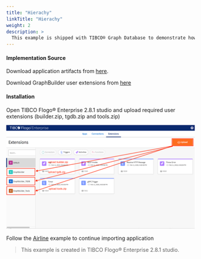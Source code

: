 ```yaml
---
title: "Hierachy"
linkTitle: "Hierachy"
weight: 2
description: >
  This example is shipped with TIBCO® Graph Database to demonstrate how to build a graph with the API and perform searches and queries on objects in the graph model. Through this example, it is demonstrated how GraphBuilder can be used to populate Napoleon Bonaparte's family tree to TGDB.
---
```



#### Implementation Source

Download application artifacts from [here](https://github.com/TIBCOSoftware/labs-graphbuilder-contrib/tree/master/sample-applications/hierarchy).

Download GraphBuilder user extensions from [here](https://github.com/TIBCOSoftware/labs-graphbuilder-contrib/blob/master/dist)

#### Installation

Open TIBCO Flogo® Enterprise 2.8.1 studio and upload required user extensions (builder.zip, tgdb.zip and tools.zip)

![Import Extension](user_extensions.png)

Follow the [Airline](../airline) example to continue importing application

> This example is created in TIBCO Flogo® Enterprise 2.8.1 studio.